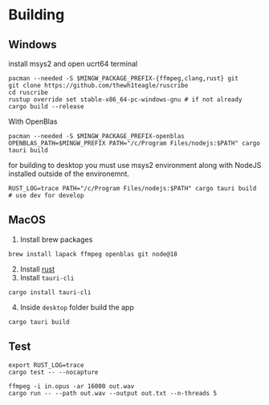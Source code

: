 # Building

## Windows

install msys2 and open ucrt64 terminal

```console
pacman --needed -S $MINGW_PACKAGE_PREFIX-{ffmpeg,clang,rust} git
git clone https://github.com/thewh1teagle/ruscribe
cd ruscribe
rustup override set stable-x86_64-pc-windows-gnu # if not already
cargo build --release
```

With OpenBlas

```
pacman --needed -S $MINGW_PACKAGE_PREFIX-openblas
OPENBLAS_PATH=$MINGW_PREFIX PATH="/c/Program Files/nodejs:$PATH" cargo tauri build
```

for building to desktop you must use msys2 environment along with NodeJS installed outside of the environemnt.

```
RUST_LOG=trace PATH="/c/Program Files/nodejs:$PATH" cargo tauri build # use dev for develop
```

## MacOS
1. Install brew packages
```console
brew install lapack ffmpeg openblas git node@18
```
2. Install [rust](https://www.rust-lang.org/tools/install)
3. Install `tauri-cli`
```console
cargo install tauri-cli
```
4. Inside `desktop` folder build the app
```console
cargo tauri build
```

## Test

```
export RUST_LOG=trace
cargo test -- --nocapture
```

```console
ffmpeg -i in.opus -ar 16000 out.wav
cargo run -- --path out.wav --output out.txt --n-threads 5
```
